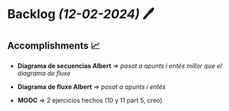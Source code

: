 # Backlog *(12-02-2024)* :pen:

## Accomplishments :chart_with_upwards_trend:

- **Diagrama de secuencias Albert** => *pasat a apunts i entés millor que el diagrama de fluxe*

- **Diagrama de fluxe Albert** => *posat a apunts i entés*
+ **MOOC** => 2 ejercicios hechos (10 y 11 part 5, creo)
